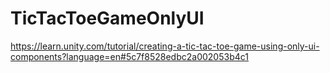 # TicTacToeGameOnlyUI
https://learn.unity.com/tutorial/creating-a-tic-tac-toe-game-using-only-ui-components?language=en#5c7f8528edbc2a002053b4c1
